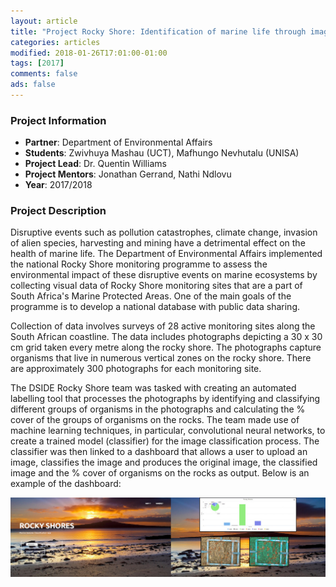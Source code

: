 ```yaml
---
layout: article
title: "Project Rocky Shore: Identification of marine life through image analysis"
categories: articles
modified: 2018-01-26T17:01:00-01:00
tags: [2017]
comments: false
ads: false
---
```



### Project Information

* **Partner**: Department of Environmental Affairs
* **Students**: Zwivhuya Mashau (UCT), Mafhungo Nevhutalu (UNISA)
* **Project Lead**: Dr. Quentin Williams
* **Project Mentors**: Jonathan Gerrand, Nathi Ndlovu
* **Year**: 2017/2018

### Project Description

Disruptive events such as pollution catastrophes, climate change, invasion of alien species, harvesting and mining have a detrimental effect on the health of marine life. The Department of Environmental Affairs implemented the national Rocky Shore monitoring programme to assess the environmental impact of these disruptive events on marine ecosystems by collecting visual data of Rocky Shore monitoring sites that are a part of South Africa's Marine Protected Areas. One of the main goals of the programme is to develop a national database with public data sharing. 

Collection of data involves surveys of 28 active monitoring sites along the South African coastline. The data includes photographs depicting a 30 x 30 cm grid taken every metre along the rocky shore. The photographs capture organisms that live in numerous vertical zones on the rocky shore. There are approximately 300 photographs for each monitoring site. 

The DSIDE Rocky Shore team was tasked with creating an automated labelling tool that processes the photographs by identifying and classifying different groups of organisms in the photographs and calculating the % cover of the groups of organisms on the rocks. The team made use of machine learning techniques, in particular, convolutional neural networks, to create a trained model (classifier) for the image classification process. The classifier was then linked to a dashboard that allows a user to upload an image, classifies the image and produces the original image, the classified image and the % cover of organisms on the rocks as output. Below is an example of the dashboard:

![Dashboard](/images/rocky-shore.jpg)





